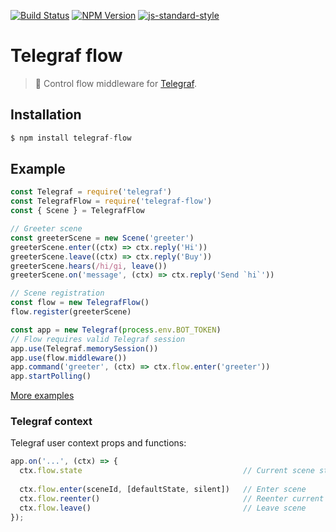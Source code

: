 [![Build Status](https://img.shields.io/travis/telegraf/telegraf-flow.svg?branch=master&style=flat-square)](https://travis-ci.org/telegraf/telegraf-flow)
[![NPM Version](https://img.shields.io/npm/v/telegraf-flow.svg?style=flat-square)](https://www.npmjs.com/package/telegraf-flow)
[![js-standard-style](https://img.shields.io/badge/code%20style-standard-brightgreen.svg?style=flat-square)](http://standardjs.com/)

# Telegraf flow

> 🚥 Control flow middleware for [Telegraf](https://github.com/telegraf/telegraf).

## Installation

```js
$ npm install telegraf-flow
```

## Example
  
```js
const Telegraf = require('telegraf')
const TelegrafFlow = require('telegraf-flow')
const { Scene } = TelegrafFlow

// Greeter scene
const greeterScene = new Scene('greeter')
greeterScene.enter((ctx) => ctx.reply('Hi'))
greeterScene.leave((ctx) => ctx.reply('Buy'))
greeterScene.hears(/hi/gi, leave())
greeterScene.on('message', (ctx) => ctx.reply('Send `hi`'))

// Scene registration
const flow = new TelegrafFlow()
flow.register(greeterScene)

const app = new Telegraf(process.env.BOT_TOKEN)
// Flow requires valid Telegraf session
app.use(Telegraf.memorySession())
app.use(flow.middleware())
app.command('greeter', (ctx) => ctx.flow.enter('greeter'))
app.startPolling()
```

[More examples](/examples)

### Telegraf context

Telegraf user context props and functions:

```js
app.on('...', (ctx) => {
  ctx.flow.state                                    // Current scene state
  
  ctx.flow.enter(sceneId, [defaultState, silent])   // Enter scene
  ctx.flow.reenter()                                // Reenter current scene
  ctx.flow.leave()                                  // Leave scene 
});
```

